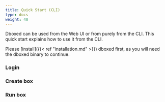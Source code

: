 ```yaml
---
title: Quick Start (CLI)
type: docs
weight: 40
---
```


Dboxed can be used from the Web UI or from purely from the CLI. This quick start explains how to use it from the CLI.

Please [install]({{< ref "installation.md" >}}) dboxed first, as you will need the dboxed binary to continue.

### Login


### Create box
### Run box
